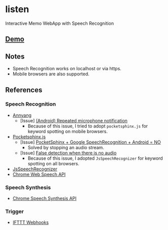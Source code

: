 # listen
Interactive Memo WebApp with Speech Recognition

## [Demo](https://dplusic.github.io/listen/)

## Notes
* Speech Recognition works on localhost or via https.
* Mobile browsers are also supported.

## References

### Speech Recognition
* [Annyang](https://www.talater.com/annyang/)
  * [Issue] [(Android) Repeated microphone notification](https://github.com/TalAter/annyang/issues/194)
    * Because of this issue, I tried to adopt `pocketsphinx.js` for keyword spotting on mobile browsers.
* [Pocketsphinx.js](https://syl22-00.github.io/pocketsphinx.js/)
  * [Issue] [PocketSphinx + Google SpeechRecognition + Android = NO](https://github.com/syl22-00/pocketsphinx.js/issues/51)
    * Solved by stopping an audio stream.
  * [Issue] [False detection when there is no audio](https://github.com/syl22-00/pocketsphinx.js/issues/60)
    * Because of this issue, I adopted `JsSpeechRecognizer` for keyword spotting on all browsers.
* [JsSpeechRecognizer](https://github.com/dplusic/JsSpeechRecognizer)
* [Chrome Web Speech API](https://developers.google.com/web/updates/2013/01/Voice-Driven-Web-Apps-Introduction-to-the-Web-Speech-API)

### Speech Synthesis
* [Chrome Speech Synthesis API](https://developers.google.com/web/updates/2014/01/Web-apps-that-talk-Introduction-to-the-Speech-Synthesis-API)

### Trigger
* [IFTTT Webhooks](https://ifttt.com/maker_webhooks)
